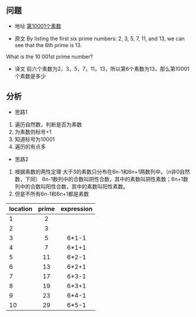 ## 问题
- 地址
[第10001个素数](https://projecteuler.net/problem=7)

- 原文
By listing the first six prime numbers: 2, 3, 5, 7, 11, and 13, we can see that the 6th prime is 13.

What is the 10 001st prime number?

- 译文
前六个素数为2，3，5，7，11，13，所以第6个素数为13，那么第10001个素数是多少


## 分析
- 思路1 
1. 遍历自然数，判断是否为素数
2. 为素数则标号+1
3. 知道标号为10001
4. 遍历的有点多

- 思路2
1. 根据素数的两性定理
大于3的素数只分布在6n-1和6n+1两数列中。（n非0自然数，下同）
6n-1数列中的合数叫阴性合数，其中的素数叫阴性素数；6n+1数列中的合数叫阳性合数，其中的素数叫阳性素数。
2. 但是不所有6n-1和6n+1都是素数

| location      | prime         | expression    | 
| ------------- |:-------------:|:-------------:|
| 1             |        2      |               |
| 2             |        3      |               |
| 3             |        5      | 6*1-1         |
| 4             |        7      | 6*1+1         |
| 5             |        11     | 6*2-1         |
| 6             |        13     | 6*2+1         |
| 7             |        17     | 6*3-1         |
| 8             |        19     | 6*3+1         |
| 9             |        23     | 6*4-1         |
| 10            |        29     | 6*5-1         |

